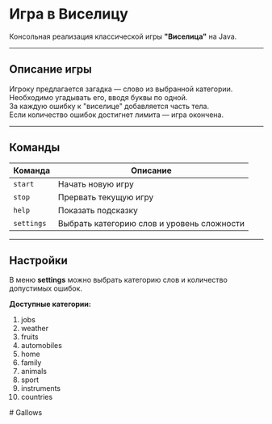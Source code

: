 # Игра в Виселицу

Консольная реализация классической игры **"Виселица"** на Java.  


---

## Описание игры

Игроку предлагается загадка — слово из выбранной категории.  
Необходимо угадывать его, вводя буквы по одной.  
За каждую ошибку к "виселице" добавляется часть тела.  
Если количество ошибок достигнет лимита — игра окончена.

---


## Команды

| Команда | Описание                                   |
|----------|--------------------------------------------|
| `start` | Начать новую игру                          |
| `stop` | Прервать текущую игру                      |
| `help` | Показать подсказку                         |
| `settings` | Выбрать категорию слов и уровень сложности |

---

## Настройки

В меню **settings** можно выбрать категорию слов и количество допустимых ошибок.

**Доступные категории:**
1. jobs
2. weather
3. fruits
4. automobiles
5. home
6. family
7. animals
8. sport
9. instruments
10. countries

#   G a l l o w s  
 